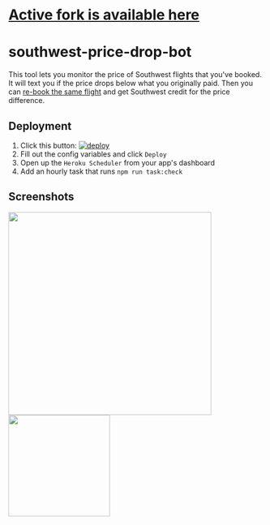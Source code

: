 # [Active fork is available here](https://github.com/minamhere/southwest-price-drop-bot)
# southwest-price-drop-bot

This tool lets you monitor the price of Southwest flights that you've booked. It will text you if the price drops below what you originally paid. Then you can [re-book the same flight](http://dealswelike.boardingarea.com/2014/02/28/if-a-southwest-flight-goes-down-in-price/) and get Southwest credit for the price difference.

## Deployment

1. Click this button: [![deploy][deploy-image]][deploy-href]
1. Fill out the config variables and click `Deploy`
1. Open up the `Heroku Scheduler` from your app's dashboard
1. Add an hourly task that runs `npm run task:check`


## Screenshots

<kbd>
  <a href="https://raw.githubusercontent.com/scott113341/southwest-price-drop-bot/master/screenshots/web-screenshot.png">
    <img src="./screenshots/web-screenshot.png" width="400" />
  </a>
</kbd>

<kbd>
  <a href="https://raw.githubusercontent.com/scott113341/southwest-price-drop-bot/master/screenshots/sms-screenshot.png">
    <img src="./screenshots/sms-screenshot.png" width="200" />
  </a>
</kbd>


[deploy-image]: https://www.herokucdn.com/deploy/button.svg
[deploy-href]: https://heroku.com/deploy
